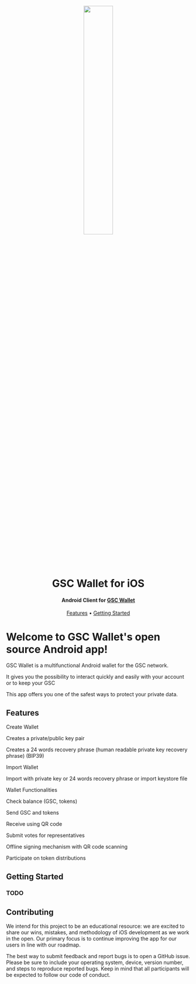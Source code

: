 <h1 align="center">
  <br>
  <img width="40%" src="https://i.loli.net/2018/06/19/5b290aa0885f1.png">
  <br>
  GSC Wallet for iOS
  <br>
</h1>

<h4 align="center">
  Android Client for <a href="https://gsc.social">GSC Wallet</a>
</h4>

<p align="center">
  <a href="#Features">Features</a> •
  <a href="#Getting Started">Getting Started</a> 
</p>


# Welcome to GSC Wallet's open source Android app!

GSC Wallet is a multifunctional Android wallet for the GSC network.

It gives you the possibility to interact quickly and easily with your account or to keep your GSC

This app offers you one of the safest ways to protect your private data.


## Features

Create Wallet

Creates a private/public key pair

Creates a 24 words recovery phrase (human readable private key recovery phrase) (BIP39)

Import Wallet

Import with private key or 24 words recovery phrase or import keystore file

Wallet Functionalities

Check balance (GSC, tokens)

Send GSC and tokens

Receive using QR code

Submit votes for representatives

Offline signing mechanism with QR code scanning

Participate on token distributions

## Getting Started
### TODO

## Contributing

We intend for this project to be an educational resource: we are excited to
share our wins, mistakes, and methodology of iOS development as we work
in the open. Our primary focus is to continue improving the app for our users in
line with our roadmap.

The best way to submit feedback and report bugs is to open a GitHub issue.
Please be sure to include your operating system, device, version number, and
steps to reproduce reported bugs. Keep in mind that all participants will be
expected to follow our code of conduct.
